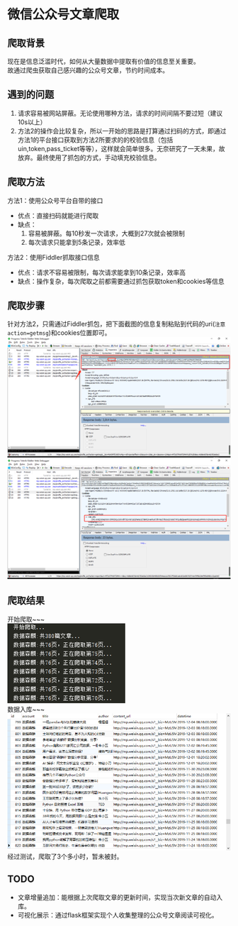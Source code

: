 # 微信公众号文章爬取
## 爬取背景
现在是信息泛滥时代，如何从大量数据中提取有价值的信息至关重要。  
故通过爬虫获取自己感兴趣的公众号文章，节约时间成本。

## 遇到的问题
1. 请求容易被网站屏蔽。无论使用哪种方法，请求的时间间隔不要过短（建议10s以上）
2. 方法2的操作会比较复杂，所以一开始的思路是打算通过扫码的方式，即通过方法1的平台接口获取到方法2所要求的的校验信息（包括uin,token,pass_ticket等等），这样就会简单很多。无奈研究了一天未果，故放弃。最终使用了抓包的方式，手动填充校验信息。

## 爬取方法
方法1：使用公众号平台自带的接口
- 优点：直接扫码就能进行爬取
- 缺点：
  1. 容易被屏蔽。每10秒发一次请求，大概到27次就会被限制  
  2. 每次请求只能拿到5条记录，效率低

方法2：使用Fiddler抓取接口信息
- 优点：请求不容易被限制，每次请求能拿到10条记录，效率高
- 缺点：操作复杂，每次爬取之前都需要通过抓包获取token和cookies等信息

## 爬取步骤
针对方法2，只需通过Fiddler抓包，把下面截图的信息复制粘贴到代码的uri(``注意action=getmsg``)和cookies位置即可。  
![image](https://github.com/huangym1/Wx_Article_Spider/blob/master/images/微信截图_20191206232247.png)
![image](https://github.com/huangym1/Wx_Article_Spider/blob/master/images/微信截图_20191206232337.png)

## 爬取结果
开始爬取~~~  
![image](https://github.com/huangym1/Wx_Article_Spider/blob/master/images/微信截图_20191204131456.png)  
数据入库~~~  
![image](https://github.com/huangym1/Wx_Article_Spider/blob/master/images/微信截图_20191206232707.png)  
经过测试，爬取了3个多小时，暂未被封。  

## TODO
- 文章增量追加：能根据上次爬取文章的更新时间，实现当次新文章的自动入库。
- 可视化展示：通过flask框架实现个人收集整理的公众号文章阅读可视化。
